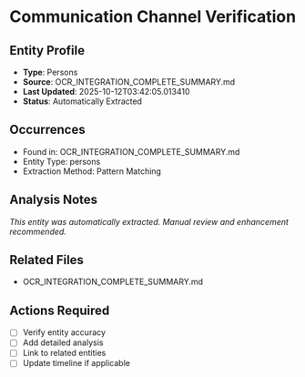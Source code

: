 # Communication Channel Verification

## Entity Profile
- **Type**: Persons
- **Source**: OCR_INTEGRATION_COMPLETE_SUMMARY.md
- **Last Updated**: 2025-10-12T03:42:05.013410
- **Status**: Automatically Extracted

## Occurrences
- Found in: OCR_INTEGRATION_COMPLETE_SUMMARY.md
- Entity Type: persons
- Extraction Method: Pattern Matching

## Analysis Notes
*This entity was automatically extracted. Manual review and enhancement recommended.*

## Related Files
- OCR_INTEGRATION_COMPLETE_SUMMARY.md

## Actions Required
- [ ] Verify entity accuracy
- [ ] Add detailed analysis
- [ ] Link to related entities
- [ ] Update timeline if applicable
